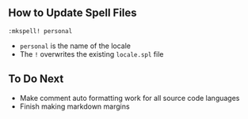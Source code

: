 
How to Update Spell Files
-------------------------

```text
:mkspell! personal
```

- `personal` is the name of the locale
- The `!` overwrites the existing `locale.spl` file


To Do Next
----------

- Make comment auto formatting work for all source code languages
- Finish making markdown margins

